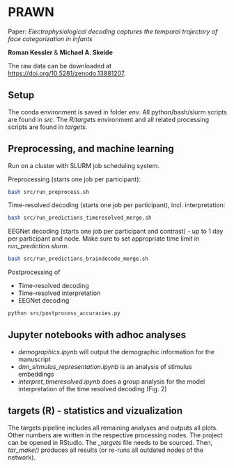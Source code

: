 # PRAWN

Paper: *Electrophysiological decoding captures the temporal trajectory of face categorization in infants*

**Roman Kessler** & **Michael A. Skeide**


The raw data can be downloaded at https://doi.org/10.5281/zenodo.13881207.


## Setup

The conda environment is saved in folder *env*. All python/bash/slurm scripts are found in *src*.
The *R/targets* environment and all related processing scripts are found in *targets*.


## Preprocessing, and machine learning

Run on a cluster with SLURM job scheduling system.

Preprocessing (starts one job per participant):

```bash
bash src/run_preprocess.sh
```

Time-resolved decoding (starts one job per participant), incl. interpretation:

```bash
bash src/run_predictions_timeresolved_merge.sh
```

EEGNet decoding (starts one job per participant and contrast) - up to 1 day per participant and node. Make sure to set appropriate time limit in *run_prediction.slurm*.

```bash
bash src/run_predictions_braindecode_merge.sh
```

Postprocessing of 
- Time-resolved decoding
- Time-resolved interpretation
- EEGNet decoding

```bash
python src/postprocess_accuracies.py
```

## Jupyter notebooks with adhoc analyses

- *demographics.ipynb* will output the demographic information for the manuscript
- *dnn_sitmulus_representation.ipynb* is an analysis of stimulus embeddings
- *interpret_timeresolved.ipynb* does a group analysis for the model interpretation of the time resolved decoding (Fig. 2) 

## targets (R) - statistics and vizualization

The targets pipeline includes all remaining analyses and outputs all plots. Other numbers are written in the respective processing nodes. The project can be opened in RStudio. The *_targets* file needs to be sourced. Then, *tar_make()* produces all results (or re-runs all outdated nodes of the network).




